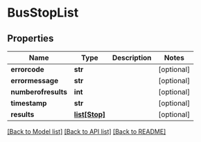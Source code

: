 # BusStopList

## Properties
Name | Type | Description | Notes
------------ | ------------- | ------------- | -------------
**errorcode** | **str** |  | [optional] 
**errormessage** | **str** |  | [optional] 
**numberofresults** | **int** |  | [optional] 
**timestamp** | **str** |  | [optional] 
**results** | [**list[Stop]**](Stop.md) |  | [optional] 

[[Back to Model list]](../README.md#documentation-for-models) [[Back to API list]](../README.md#documentation-for-api-endpoints) [[Back to README]](../README.md)


